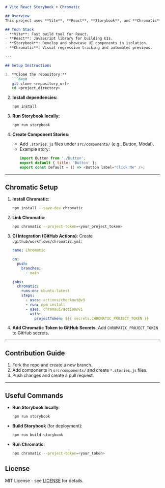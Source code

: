 ```md
# Vite React Storybook + Chromatic

## Overview
This project uses **Vite**, **React**, **Storybook**, and **Chromatic** for UI component development and visual regression testing.

## Tech Stack
- **Vite**: Fast build tool for React.
- **React**: JavaScript library for building UIs.
- **Storybook**: Develop and showcase UI components in isolation.
- **Chromatic**: Visual regression tracking and automated previews.

---

## Setup Instructions

1. **Clone the repository:**
   ```bash
   git clone <repository_url>
   cd <project_directory>
   ```

2. **Install dependencies:**
   ```bash
   npm install
   ```

3. **Run Storybook locally:**
   ```bash
   npm run storybook
   ```

4. **Create Component Stories:**
   - Add `.stories.js` files under `src/components/` (e.g., Button, Modal).
   - Example story:
     ```js
     import Button from './Button';
     export default { title: 'Button' };
     export const Default = () => <Button label="Click Me" />;
     ```

---

## Chromatic Setup

1. **Install Chromatic:**
   ```bash
   npm install --save-dev chromatic
   ```

2. **Link Chromatic:**
   ```bash
   npx chromatic --project-token=<your_project_token>
   ```

3. **CI Integration (GitHub Actions)**:
   Create `.github/workflows/chromatic.yml`:
   ```yaml
   name: Chromatic

   on:
     push:
       branches:
         - main

   jobs:
     chromatic:
       runs-on: ubuntu-latest
       steps:
         - uses: actions/checkout@v3
         - run: npm install
         - uses: chromaui/action@v1
           with:
             projectToken: ${{ secrets.CHROMATIC_PROJECT_TOKEN }}
   ```

4. **Add Chromatic Token to GitHub Secrets**: Add `CHROMATIC_PROJECT_TOKEN` to GitHub secrets.

---

## Contribution Guide

1. Fork the repo and create a new branch.
2. Add components in `src/components/` and create `*.stories.js` files.
3. Push changes and create a pull request.

---

## Useful Commands

- **Run Storybook locally**:
  ```bash
  npm run storybook
  ```
- **Build Storybook** (for deployment):
  ```bash
  npm run build-storybook
  ```
- **Run Chromatic**:
  ```bash
  npx chromatic --project-token=<your_token>
  ```

## License
MIT License - see [LICENSE](LICENSE) for details.
```
